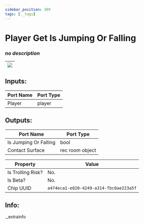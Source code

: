 ```yaml
---
sidebar_position: 389
tags: [._tags]
---
```


# Player Get Is Jumping Or Falling


### *no description*

| ![](https://images-ext-2.discordapp.net/external/MPmIaQzlEPmgGWlgi-WxBBXt0Bjv_zWPkg1y1f_sy3s/https/www.recroomcircuits.com/image/circuit/absolute-value?width=206&height=108) |
|-----|

## Inputs:
| Port Name | Port Type |
|-----------|-----------|
| Player | player |

## Outputs:
| Port Name | Port Type |
|-----------|-----------|
| Is Jumping Or Falling | bool |
| Contact Surface | rec room object | 

| Property  | Value |
|-------------------|-----------|
| Is Trolling Risk? | No. |
| Is Beta? | No. |
| Chip UUID | `a474eca1-e820-4249-a314-fbc0ae223a5f` |

## Info:
._extrainfo